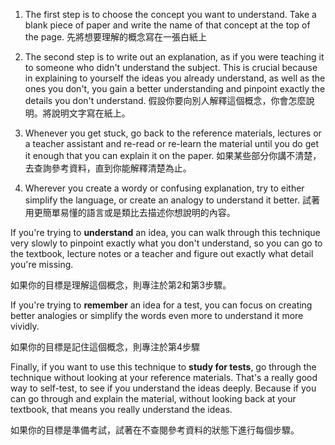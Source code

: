 1. The first step is to choose the concept you want to understand. Take a blank piece of paper and write the name of that concept at the top of the page.
	先將想要理解的概念寫在一張白紙上

2. The second step is to write out an explanation, as if you were teaching it to someone who didn't understand the subject. This is crucial because in explaining to yourself the ideas you already understand, as well as the ones you don't, you gain a better understanding and pinpoint exactly the details you don't understand.
       假設你要向別人解釋這個概念，你會怎麼說明。將說明文字寫在紙上。
3. Whenever you get stuck, go back to the reference materials, lectures or a teacher assistant and re-read or re-learn the material until you do get it enough that you can explain it on the paper.
    如果某些部分你講不清楚，去查詢參考資料，直到你能解釋清楚為止。

4. Wherever you create a wordy or confusing explanation, try to either simplify the language, or create an analogy to understand it better.
    試著用更簡單易懂的語言或是類比去描述你想說明的內容。

 If you're trying to **understand** an idea, you can walk through this technique very slowly to pinpoint exactly what you don't understand, so you can go to the textbook, lecture notes or a teacher and figure out exactly what detail you're missing. 

如果你的目標是理解這個概念，則專注於第2和第3步驟。

If you're trying to **remember** an idea for a test, you can focus on creating better analogies or simplify the words even more to understand it more vividly.

如果你的目標是記住這個概念，則專注於第4步驟

Finally, if you want to use this technique to **study for tests**, go through the technique without looking at your reference materials. That's a really good way to self-test, to see if you understand the ideas deeply. Because if you can go through and explain the material, without looking back at your textbook, that means you really understand the ideas.

如果你的目標是準備考試，試著在不查閱參考資料的狀態下進行每個步驟。